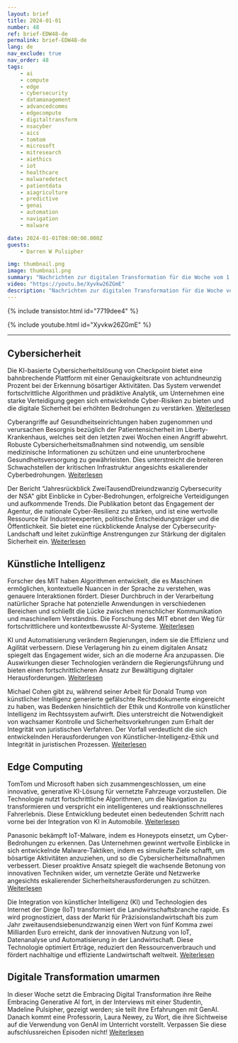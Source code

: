```yaml
---
layout: brief
title: 2024-01-01
number: 48
ref: brief-EDW48-de
permalink: brief-EDW48-de
lang: de
nav_exclude: true
nav_order: 48
tags:
    - ai
    - compute
    - edge
    - cybersecurity
    - datamanagement
    - advancedcomms
    - edgecompute
    - digitaltransform
    - nsacyber
    - aics
    - tomtom
    - microsoft
    - mitresearch
    - aiethics
    - iot
    - healthcare
    - malwaredetect
    - patientdata
    - aiagriculture
    - predictive
    - genai
    - automation
    - navigation
    - malware

date: 2024-01-01T08:00:00.000Z
guests:
    - Darren W Pulsipher

img: thumbnail.png
image: thumbnail.png
summary: "Nachrichten zur digitalen Transformation für die Woche vom 1. Januar 2024, mit Schwerpunkt auf Cybersicherheit, künstlicher Intelligenz und Edge-Computing. Themen sind unter anderem IoT und KI auf dem Bauernhof, Politiker, die von KI-erzeugten Halluzinationen getäuscht werden, und auf das Gesundheitswesen ausgerichtete Cyberangriffe."
video: "https://youtu.be/Xyvkw26ZGmE"
description: "Nachrichten zur digitalen Transformation für die Woche vom 1. Januar 2024, mit Schwerpunkt auf Cybersicherheit, künstlicher Intelligenz und Edge-Computing. Themen sind unter anderem IoT und KI auf dem Bauernhof, Politiker, die von KI-erzeugten Halluzinationen getäuscht werden, und auf das Gesundheitswesen ausgerichtete Cyberangriffe."
---
```



{% include transistor.html id="7719dee4" %}



{% include youtube.html id="Xyvkw26ZGmE" %}


---

## Cybersicherheit



Die KI-basierte Cybersicherheitslösung von Checkpoint bietet eine bahnbrechende Plattform mit einer Genauigkeitsrate von achtundneunzig Prozent bei der Erkennung bösartiger Aktivitäten. Das System verwendet fortschrittliche Algorithmen und prädiktive Analytik, um Unternehmen eine starke Verteidigung gegen sich entwickelnde Cyber-Risiken zu bieten und die digitale Sicherheit bei erhöhten Bedrohungen zu verstärken. [Weiterlesen](https://fortune.com/2023/12/29/ai-cybersecurity-checkpoint/)



Cyberangriffe auf Gesundheitseinrichtungen haben zugenommen und verursachen Besorgnis bezüglich der Patientensicherheit im Liberty-Krankenhaus, welches seit den letzten zwei Wochen einen Angriff abwehrt. Robuste Cybersicherheitsmaßnahmen sind notwendig, um sensible medizinische Informationen zu schützen und eine ununterbrochene Gesundheitsversorgung zu gewährleisten. Dies unterstreicht die breiteren Schwachstellen der kritischen Infrastruktur angesichts eskalierender Cyberbedrohungen. [Weiterlesen](https://www.kctv5.com/2023/12/30/liberty-hospital-staff-worries-patients-are-jeopardy-if-cyber-security-incident-drags/)



Der Bericht "Jahresrückblick ZweiTausendDreiundzwanzig Cybersecurity der NSA" gibt Einblicke in Cyber-Bedrohungen, erfolgreiche Verteidigungen und aufkommende Trends. Die Publikation betont das Engagement der Agentur, die nationale Cyber-Resilienz zu stärken, und ist eine wertvolle Ressource für Industrieexperten, politische Entscheidungsträger und die Öffentlichkeit. Sie bietet eine rückblickende Analyse der Cybersecurity-Landschaft und leitet zukünftige Anstrengungen zur Stärkung der digitalen Sicherheit ein. [Weiterlesen](https://www.nsa.gov/Press-Room/Press-Releases-Statements/Press-Release-View/Article/3621654/nsa-publishes-2023-cybersecurity-year-in-review/)

## Künstliche Intelligenz



Forscher des MIT haben Algorithmen entwickelt, die es Maschinen ermöglichen, kontextuelle Nuancen in der Sprache zu verstehen, was genauere Interaktionen fördert. Dieser Durchbruch in der Verarbeitung natürlicher Sprache hat potenzielle Anwendungen in verschiedenen Bereichen und schließt die Lücke zwischen menschlicher Kommunikation und maschinellem Verständnis. Die Forschung des MIT ebnet den Weg für fortschrittlichere und kontextbewusste AI-Systeme. [Weiterlesen](https://news.mit.edu/2023/leveraging-language-understand-machines-1222)



KI und Automatisierung verändern Regierungen, indem sie die Effizienz und Agilität verbessern. Diese Verlagerung hin zu einem digitalen Ansatz spiegelt das Engagement wider, sich an die moderne Ära anzupassen. Die Auswirkungen dieser Technologien verändern die Regierungsführung und bieten einen fortschrittlicheren Ansatz zur Bewältigung digitaler Herausforderungen. [Weiterlesen](https://federalnewsnetwork.com/commentary/2023/12/navigating-the-era-of-innovation-how-artificial-intelligence-and-automation-are-driving-a-digital-first-government/)



Michael Cohen gibt zu, während seiner Arbeit für Donald Trump von künstlicher Intelligenz generierte gefälschte Rechtsdokumente eingereicht zu haben, was Bedenken hinsichtlich der Ethik und Kontrolle von künstlicher Intelligenz im Rechtssystem aufwirft. Dies unterstreicht die Notwendigkeit von wachsamer Kontrolle und Sicherheitsvorkehrungen zum Erhalt der Integrität von juristischen Verfahren. Der Vorfall verdeutlicht die sich entwickelnden Herausforderungen von Künstlicher-Intelligenz-Ethik und Integrität in juristischen Prozessen. [Weiterlesen](https://www.nbcnews.com/politics/politics-news/michael-cohen-says-unknowingly-submitted-fake-ai-generated-legal-cases-rcna131631)

## Edge Computing



TomTom und Microsoft haben sich zusammengeschlossen, um eine innovative, generative KI-Lösung für vernetzte Fahrzeuge vorzustellen. Die Technologie nutzt fortschrittliche Algorithmen, um die Navigation zu transformieren und verspricht ein intelligenteres und reaktionsschnelleres Fahrerlebnis. Diese Entwicklung bedeutet einen bedeutenden Schritt nach vorne bei der Integration von KI in Automobile. [Weiterlesen](https://www.iottechnews.com/news/2023/dec/19/tomtom-microsoft-unveil-generative-ai-connected-vehicles/)



Panasonic bekämpft IoT-Malware, indem es Honeypots einsetzt, um Cyber-Bedrohungen zu erkennen. Das Unternehmen gewinnt wertvolle Einblicke in sich entwickelnde Malware-Taktiken, indem es simulierte Ziele schafft, um bösartige Aktivitäten anzuziehen, und so die Cybersicherheitsmaßnahmen verbessert. Dieser proaktive Ansatz spiegelt die wachsende Betonung von innovativen Techniken wider, um vernetzte Geräte und Netzwerke angesichts eskalierender Sicherheitsherausforderungen zu schützen. [Weiterlesen](https://www.wired.com/story/panasonic-iot-malware-honeypots/)



Die Integration von künstlicher Intelligenz (KI) und Technologien des Internet der Dinge (IoT) transformiert die Landwirtschaftsbranche rapide. Es wird prognostiziert, dass der Markt für Präzisionslandwirtschaft bis zum Jahr zweitausendsiebenundzwanzig einen Wert von fünf Komma zwei Milliarden Euro erreicht, dank der innovativen Nutzung von IoT, Datenanalyse und Automatisierung in der Landwirtschaft. Diese Technologie optimiert Erträge, reduziert den Ressourcenverbrauch und fördert nachhaltige und effiziente Landwirtschaft weltweit. [Weiterlesen](https://iotbusinessnews.com/2023/12/22/53545-the-precision-agriculture-market-to-reach-e-5-2-billion-worldwide-in-2027/)

## Digitale Transformation umarmen



In dieser Woche setzt die Embracing Digital Transformation ihre Reihe Embracing Generative AI fort, in der Interviews mit einer Studentin, Madeline Pulsipher, gezeigt werden; sie teilt ihre Erfahrungen mit GenAI. Danach kommt eine Professorin, Laura Newey, zu Wort, die ihre Sichtweise auf die Verwendung von GenAI im Unterricht vorstellt. Verpassen Sie diese aufschlussreichen Episoden nicht! [Weiterlesen](https://www.embracingdigital.org)


